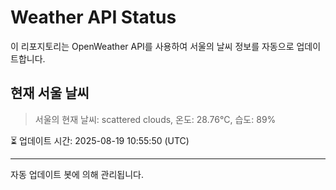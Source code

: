 
# Weather API Status

이 리포지토리는 OpenWeather API를 사용하여 서울의 날씨 정보를 자동으로 업데이트합니다.

## 현재 서울 날씨
> 서울의 현재 날씨: scattered clouds, 온도: 28.76°C, 습도: 89%

⏳ 업데이트 시간: 2025-08-19 10:55:50 (UTC)

---
자동 업데이트 봇에 의해 관리됩니다.
